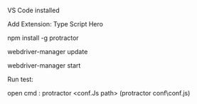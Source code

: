 VS Code installed

Add Extension: Type Script Hero

npm install -g protractor

webdriver-manager update

webdriver-manager start

Run test:

open cmd :  protractor <conf.Js path>  (protractor conf\conf.js)
